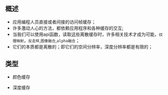 ## 概述

* 应用编程人员直接或者间接的访问帧缓存；
* 许多激动人心的方法，都依赖应用程序和各种缓存的交互;
* 当我们可以使用api函数，读取这些离散缓存时，许多相关技术才成为可能，`纹理映射`，`反走样`,`图像融合`,`alpha融合`；
* 它们的本质都是离散的；即它们的空间分辨率，深度分辨率都是有限的；

## 类型

* 颜色缓存

* 深度缓存


